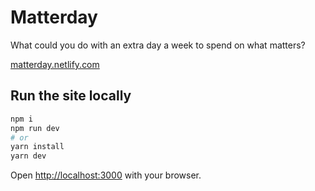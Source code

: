 # Matterday
What could you do with an extra day a week to spend on what matters?

[matterday.netlify.com](https://matterday.netlify.com)

## Run the site locally

```bash
npm i
npm run dev
# or
yarn install
yarn dev
```

Open [http://localhost:3000](http://localhost:3000) with your browser.
